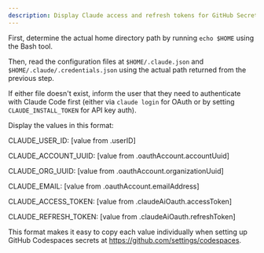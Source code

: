 ```yaml
---
description: Display Claude access and refresh tokens for GitHub Secrets (project, gitignored)
---
```


First, determine the actual home directory path by running `echo $HOME` using the Bash tool.

Then, read the configuration files at `$HOME/.claude.json` and `$HOME/.claude/.credentials.json` using the actual path returned from the previous step.

If either file doesn't exist, inform the user that they need to authenticate with Claude Code first (either via `claude login` for OAuth or by setting `CLAUDE_INSTALL_TOKEN` for API key auth).

Display the values in this format:

CLAUDE_USER_ID:
[value from .userID]

CLAUDE_ACCOUNT_UUID:
[value from .oauthAccount.accountUuid]

CLAUDE_ORG_UUID:
[value from .oauthAccount.organizationUuid]

CLAUDE_EMAIL:
[value from .oauthAccount.emailAddress]

CLAUDE_ACCESS_TOKEN:
[value from .claudeAiOauth.accessToken]

CLAUDE_REFRESH_TOKEN:
[value from .claudeAiOauth.refreshToken]

This format makes it easy to copy each value individually when setting up GitHub Codespaces secrets at https://github.com/settings/codespaces.
